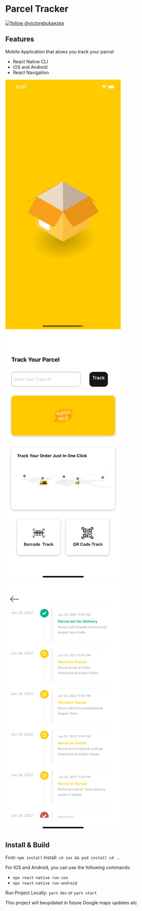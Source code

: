 # Parcel Tracker

[![follow @victorebukaezea](https://img.shields.io/twitter/follow/victorebukaezea.svg?style=for-the-badge&logo=TWITTER&logoColor=FFFFFF&labelColor=00aced&logoWidth=20&color=lightgray)](https://twitter.com/victorebukaezea)

## Features

Mobile Application that alows you track your parcel

- React Native CLI
- iOS and Android
- React Navigation

<p float="left">
<img src="screenshots/Home.png?raw=true" width="360" />
  <img src="screenshots/Track.png?raw=true" width="360" />
  <img src="screenshots/TimeLine.png?raw=true" width="360" />
</p>

## Install & Build

First: `npm install`
Install: `cd ios && pod install cd ..`

For IOS and Android, you can use the following commands:

- `npx react-native run-ios`
- `npx react-native run-android`

Run Project Locally: `yarn dev` or `yarn start`

This project will beupdated in future Google maps updates etc
